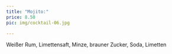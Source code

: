 ```yaml
---
title: "Mojito:"
price: 8.50
pic: img/cocktail-06.jpg

---
```


Weißer Rum, Limettensaft, Minze, brauner Zucker, Soda, Limetten
